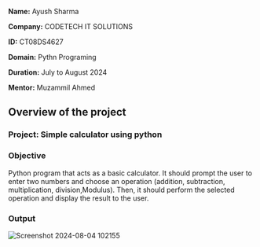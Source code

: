 **Name:** Ayush Sharma 

**Company:** CODETECH IT SOLUTIONS 

**ID:** CT08DS4627 

**Domain:** Pythn Programing

**Duration:** July to August 2024 

**Mentor:** Muzammil Ahmed 


## Overview of the project
### Project: Simple calculator using python

### Objective
Python program that acts as a basic calculator. It should prompt the user to
enter two numbers and choose an operation (addition, subtraction, multiplication,
division,Modulus). Then, it should perform the selected operation and display the result to the
user.
### Output
![Screenshot 2024-08-04 102155](https://github.com/user-attachments/assets/263134d9-c0dc-4e40-b7bf-080ff9e4bdda)
